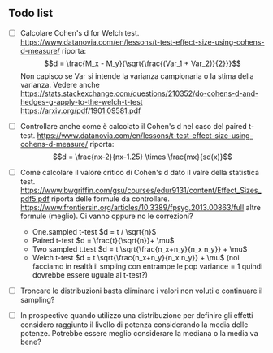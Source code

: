 ## Todo list

- [ ] Calcolare Cohen's d for Welch test.
https://www.datanovia.com/en/lessons/t-test-effect-size-using-cohens-d-measure/ riporta:
$$d = \frac{M_x - M_y}{\sqrt{\frac{(Var_1 + Var_2)}{2}}}$$
Non capisco se Var si intende la varianza campionaria o la stima della varianza.
Vedere anche https://stats.stackexchange.com/questions/210352/do-cohens-d-and-hedges-g-apply-to-the-welch-t-test
https://arxiv.org/pdf/1901.09581.pdf

- [ ] Controllare anche come è calcolato il Cohen's d nel caso del paired t-test.
https://www.datanovia.com/en/lessons/t-test-effect-size-using-cohens-d-measure/ riporta:
$$d = \frac{nx-2}{nx-1.25} \times \frac{mx}{sd(x)}$$

- [ ] Come calcolare il valore critico di Cohen's d dato il valre della statistica test.
https://www.bwgriffin.com/gsu/courses/edur9131/content/Effect_Sizes_pdf5.pdf riporta delle formule da controllare.
https://www.frontiersin.org/articles/10.3389/fpsyg.2013.00863/full altre formule (meglio). Ci vanno oppure no le correzioni?
  - One.sampled t-test $d = t / \sqrt{n}$
  - Paired t-test $d = \frac{t}{\sqrt{n}}+ \mu$
  - Two sampled t.test $d =  t \sqrt{\frac{n_x+n_y}{n_x n_y}} + \mu$
  - Welch t-test $d =  t \sqrt{\frac{n_x+n_y}{n_x n_y}} + \mu$ (noi facciamo in realtà il smpling con entrampe le pop variance = 1 quindi dovrebbe essere uguale al t-test?)
  
  
- [ ] Troncare le distribuzioni basta eliminare i valori non voluti e continuare il sampling?

- [ ] In prospective quando utilizzo una distribuzione per definire gli effetti considero raggiunto il livello di potenza considerando la media delle potenze. Potrebbe essere meglio considerare la mediana o la media va bene?





